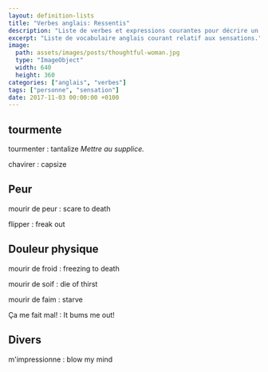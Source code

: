 ```yaml
---
layout: definition-lists
title: "Verbes anglais: Ressentis"
description: "Liste de verbes et expressions courantes pour décrire un ressenti en anglais."
excerpt: "Liste de vocabulaire anglais courant relatif aux sensations."
image:
  path: assets/images/posts/thoughtful-woman.jpg
  type: "ImageObject"
  width: 640
  height: 360
categories: ["anglais", "verbes"]
tags: ["personne", "sensation"]
date: 2017-11-03 00:00:00 +0100
---
```


## tourmente

tourmenter
: tantalize
*Mettre au supplice.*

chavirer
: capsize


## Peur

mourir de peur
: scare to death

flipper
: freak out



## Douleur physique

mourir de froid
: freezing to death

mourir de soif
: die of thirst

mourir de faim
: starve

Ça me fait mal!
: It bums me out!


## Divers

m'impressionne
: blow my mind
